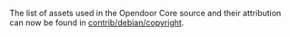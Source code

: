 The list of assets used in the Opendoor Core source and their attribution can now be found in [contrib/debian/copyright](../contrib/debian/copyright).
